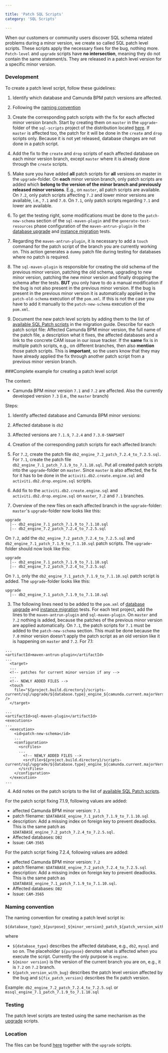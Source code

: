 ```yaml
---

title: 'Patch SQL Scripts'
category: 'SQL Scripts'

---
```


When our customers or community users discover SQL schema related problems during a minor version, we create so called SQL patch level scripts.
These scripts apply the necessary fixes for the bug, nothing more. `Patch-level` and `upgrade` scripts have **no intersection**, meaning they do not contain the same statement/s.
They are released in a patch level version for a specific minor version.

### Development
To create a patch level script, follow these guidelines:

1. Identify which database and Camunda BPM patch versions are affected.

2. Following the [naming convention](ref:#sql-scripts-patch-sql-scripts-naming-convention)

  1. Create the corresponding patch scripts with the fix for each affected minor version branch. Start by creating them on `master` in the `upgrade`-folder of the `sql-scripts` project of the distribution located [here].
If `master` is affected too, the patch for it will be done in the `create` and `drop` scripts only. Because it is not yet released, database changes are not done in a patch script.

  2. Add the fix to the `create` and `drop` scripts of each affected database on each minor version branch, except `master` where it is already done through the `create` scripts.

  3. Make sure you have added **all** patch scripts for **all** versions on master in the `upgrade`-folder. On **each** minor version branch, only patch scripts are added which **belong to the version of the minor branch and previously released minor versions**.
E.g., on `master`, all patch scripts are available. On `7.2`, only patch scripts affecting `7.2` and lower minor versions are available, i.e., `7.1` and `7.0`. On `7.1`, only patch scripts regarding `7.1` and lower are available.

3. To get the testing right, some modifications must be done to the `patch-new-schema` section of the `sql-maven-plugin` and the `generate-test-resources` phase configuration of the `maven-antrun-plugin` in the [database upgrade] and [instance migration] tests.

  1. Regarding the `maven-antrun-plugin`, it is necessary to add a `touch` command for the patch script of the branch you are currently working on. This action generates a `dummy` patch file during testing for databases where no patch is required.

  2. The `sql-maven-plugin` is responsible for creating the old schema of the previous minor version, patching the old schema, upgrading to new minor version, patching the new minor version and finally dropping the schema after the tests.
**BUT** you only have to do a manual modification if the bug is not also
present in the previous minor version. If the bug is present in the previous
minor version it is automatically applied in the `patch-old-schema` execution
of the `pom.xml`. If this is not the case you have to add it manually to the
`patch-new-schema` execution of the `pom.xml`.

4. Document the new patch level scripts by adding them to the list of [available SQL Patch scripts](ref:/guides/migration-guide/#patch-level-upgrade-upgrade-your-database-available-sql-patch-scripts) in the migration guide.
Describe for each patch script file: Affected Camunda BPM minor version, the full name of the patch file, a description what it fixes, the affected databases and a link to the concrete CAM issue in our issue tracker.
If the **same** fix is in multiple patch scripts, e.g., on different branches, then also **mention** those patch scripts. This is **important**, so the users know that they may have already applied the fix through another patch script from a previous minor version branch.


###Complete example for creating a patch level script

The context:
* Camunda BPM minor version `7.1` and `7.2` are affected. Also the currently developed version `7.3` (i.e., the `master` branch)

Steps:
1. Identify affected database and Camunda BPM minor versions:

  1. Affected database is `db2`
  2. Affected versions are `7.1.9`, `7.2.4` and `7.3.0-SNAPSHOT`

2. Creation of the corresponding patch scripts for each affected branch:

  1. For `7.2`, create the patch file `db2_engine_7.2_patch_7.2.4_to_7.2.5.sql`. For `7.1`, create the patch file `db2_engine_7.1_patch_7.1.9_to_7.1.10.sql`.
Put all created patch scripts into the `upgrade`-folder on `master`.
Since `master` is also affected, the fix for it has to be done in the `activiti.db2.create.engine.sql` and `activiti.db2.drop.engine.sql` scripts.

  2. Add fix to the `activiti.db2.create.engine.sql` and `activiti.db2.drop.engine.sql` on `master`, `7.2` and `7.1` branches.

  3. Overview of the new files on each affected branch in the `upgrade`-folder:
`master`'s `upgrade`-folder now looks like this:
```
upgrade
  |-- db2_engine_7.1_patch_7.1.9_to_7.1.10.sql
  |-- db2_engine_7.2_patch_7.2.4_to_7.2.5.sql
```
On `7.2`, add the `db2_engine_7.2_patch_7.2.4_to_7.2.5.sql` and `db2_engine_7.1_patch_7.1.9_to_7.1.10.sql` patch scripts. The `upgrade`-folder should now look like this:
```
upgrade
  |-- db2_engine_7.1_patch_7.1.9_to_7.1.10.sql
  |-- db2_engine_7.2_patch_7.2.4_to_7.2.5.sql
```
On `7.1`, only the `db2_engine_7.1_patch_7.1.9_to_7.1.10.sql` patch script is added. The `upgrade`-folder looks like this:
```
upgrade
  |-- db2_engine_7.1_patch_7.1.9_to_7.1.10.sql
```

3. The following lines need to be added to the `pom.xml` of [database upgrade] and [instance migration] tests. For each test project, add the lines to the `maven-antrun-plugin` and `sql-maven-plugin`.
On `master` and `7.2` nothing is added, because the patches of the previous minor version are applied automatically. On `7.1`, the patch scripts for `7.1` must be added to the `patch-new-schema` section.
This must be done because the `7.0` minor version doesn't apply the patch script as an old version like it is happening on `master` and `7.2`.
For 7.1:
```
...
<artifactId>maven-antrun-plugin</artifactId>
...
  <target>
  ...
  <!-- patches for current minor version if any -->
  ...
  <!-- NEWLY ADDED FILES -->
  <touch
    file="${project.build.directory}/scripts-current/sql/upgrade/${database.type}_engine_${camunda.current.majorVersion}.${camunda.current.minorVersion}_patch_${camunda.current.majorVersion}.${camunda.current.minorVersion}.9_to_${camunda.current.majorVersion}.${camunda.current.minorVersion}.10.sql" />
  </target>
```
```
...
<artifactId>sql-maven-plugin</artifactId>
<executions>
...
  <execution>
    <id>patch-new-schema</id>
    ...
    <configuration>
      <srcFiles>
      ...
        <!-- NEWLY ADDED FILES -->
        <srcFile>${project.build.directory}/scripts-current/sql/upgrade/${database.type}_engine_${camunda.current.majorVersion}.${camunda.current.minorVersion}_patch_${camunda.current.majorVersion}.${camunda.current.minorVersion}.9_to_${camunda.current.majorVersion}.${camunda.current.minorVersion}.10.sql</srcFile>
      </srcFiles>
    </configuration>
  </execution>
...
```

4. Add notes on the patch scripts to the list of [available SQL Patch scripts](ref:/guides/migration-guide/#patch-level-upgrade-upgrade-your-database-available-sql-patch-scripts).

For the patch script fixing 7.1.9, following values are added:

  * affected Camunda BPM minor version: `7.1`
  * patch filename:	`$DATABASE_engine_7.1_patch_7.1.9_to_7.1.10.sql`
  * description: Add a missing index on foreign key to prevent deadlocks. This is the same patch as `$DATABASE_engine_7.2_patch_7.2.4_to_7.2.5.sql`.
  * Affected databases: `DB2`
  * Issue: `CAM-3565`

For the patch script fixing 7.2.4, following values are added:

  * affected Camunda BPM minor version: `7.2`
  * patch filename:	`$DATABASE_engine_7.2_patch_7.2.4_to_7.2.5.sql`
  * description: Add a missing index on foreign key to prevent deadlocks. This is the same patch as `$DATABASE_engine_7.1_patch_7.1.9_to_7.1.10.sql`.
  * Affected databases: `DB2`
  * Issue: `CAM-3565`


### Naming convention
The naming convention for creating a patch level script is:

```
${database_type}_${purpose}_${minor_version}_patch_${patch_version_with_bug}_to_${fix_patch_version}.sql
```

where

  * `${database_type}` describes the affected database, e.g., `db2`, `mysql` and so on. The placeholder `${purpose}` denotes what is affected when you execute the script. Currently the only purpose is `engine`.
  * `${minor version}` is the version of the current branch you are on, e.g., it is `7.2` on `7.2` branch.
  * `${patch_version_with_bug}` describes the patch level version affected by the bug and `${fix_patch_version}` describes the fix patch version.

Example: `db2_engine_7.2_patch_7.2.4_to_7.2.5.sql` or `mssql_engine_7.1_patch_7.1.9_to_7.1.10.sql`

### Testing
The patch level scripts are tested using the same mechanism as the [upgrade](ref:/guides/developer-guide/#sql-scripts-upgrade-sql-scripts-testing) scripts.


### Location
The files can be found [here] together with the `upgrade` scripts.

[here]: https://github.com/camunda/camunda-bpm-platform/tree/master/distro/sql-script/upgrade
[database upgrade]: https://github.com/camunda/camunda-bpm-platform/tree/master/qa/test-db-upgrade
[instance migration]: https://github.com/camunda/camunda-bpm-platform/tree/master/qa/test-db-instance-migration
